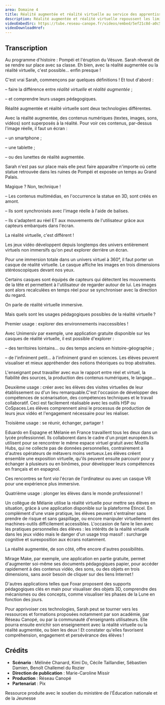 ```yaml
---
area: Domaine 4
title: Réalité augmentée et réalité virtuelle au service des apprentissages
description: Réalité augmentée et réalité virtuelle repoussent les limites de la classe. Mais quelle différence entre virtuelle et augmentée ? Et quels intérêts pédagogiques pour ces nouvelles technologies ?
videoEmbedSrc: https://tube.reseau-canope.fr/videos/embed/5ef21c8d-a0c5-48c7-a68b-fd8dc2d9dda3
videoDownloadHref:
---
```


## Transcription

Au programme d'histoire : Pompéi et l'éruption du Vésuve. Sarah rêverait de se rendre sur place avec sa classe. Eh bien, avec la réalité augmentée ou la réalité virtuelle, c'est possible... enfin presque !

C'est vrai Sarah, commençons par quelques définitions ! Et tout d'abord :

– faire la différence entre _réalité virtuelle_ et _réalité augmentée_ ;

– et comprendre leurs usages pédagogiques.

Réalité augmentée et réalité virtuelle sont deux technologies différentes.

Avec la réalité augmentée, des contenus numériques (textes, images, sons, vidéos) sont superposés à la réalité. Pour voir ces contenus, par-dessus l'image réelle, il faut un écran :

– un smartphone ;

– une tablette ;

– ou des lunettes de réalité augmentée.

Sarah n'est pas sur place mais elle peut faire apparaître n'importe où cette statue retrouvée dans les ruines de Pompéi et exposée un temps au Grand Palais.

Magique ? Non, technique !

– Les contenus multimédias, en l'occurrence la statue en 3D, sont créés en amont.

– Ils sont synchronisés avec l'image réelle à l'aide de balises.

– Ils s'adaptent au réel ET aux mouvements de l'utilisateur grâce aux capteurs embarqués dans l'écran.

La réalité virtuelle, c'est différent !

Les jeux vidéo développent depuis longtemps des univers entièrement virtuels non immersifs qu'on peut explorer derrière un écran.

Pour une immersion totale dans un univers virtuel à 360°, il faut porter un casque de réalité virtuelle. Le casque affiche les images en trois dimensions stéréoscopiques devant nos yeux.

Certains casques sont équipés de capteurs qui détectent les mouvements de la tête et permettent à l'utilisateur de regarder autour de lui. Les images sont alors recalculées en temps réel pour se synchroniser avec la direction du regard.

On parle de réalité virtuelle immersive.

Mais quels sont les usages pédagogiques possibles de la réalité virtuelle ?

Premier usage : explorer des environnements inaccessibles !

Avec Unimersiv par exemple, une application gratuite disponible sur les casques de réalité virtuelle, il est possible d'explorer :

– des territoires lointains... ou des temps anciens en histoire-géographie ;

– de l'infiniment petit… à l'infiniment grand en sciences. Les élèves peuvent visualiser et mieux appréhender des notions théoriques ou trop abstraites.

L'enseignant peut travailler avec eux le rapport entre réel et virtuel, la fiabilité des sources, la production des contenus numériques, le langage...

Deuxième usage : créer avec les élèves des visites virtuelles de leur établissement ou d'un lieu remarquable.C'est l'occasion de développer des compétences de scénarisation, des compétences techniques et le travail collaboratif. Ceci est facilement réalisable avec les outils H5P ou CoSpaces.Les élèves comprennent ainsi le processus de production de leurs jeux vidéo et l'engagement nécessaire pour les réaliser.

Troisième usage : se réunir, échanger, partager !

Eduardo en Espagne et Mélanie en France travaillent tous les deux dans un lycée professionnel. Ils collaborent dans le cadre d'un projet européen.Ils utilisent pour se rencontrer le même espace virtuel gratuit avec Mozilla Hubs, qui ne collecte pas de données personnelles, contrairement à d'autres opérateurs de métavers moins vertueux.Les élèves créent ensemble une exposition virtuelle, qu'ils peuvent ensuite parcourir pour y échanger à plusieurs ou en binômes, pour développer leurs compétences en français et en espagnol.

Ces rencontres se font _via_ l'écran de l'ordinateur ou avec un casque VR pour une expérience plus immersive.

Quatrième usage : plonger les élèves dans le monde professionnel !

Un collègue de Mélanie utilise la réalité virtuelle pour mettre ses élèves en situation, grâce à une application disponible sur la plateforme Étincel. En complément d'une vraie pratique, les élèves peuvent s'entraîner sans prendre de risque et sans gaspillage, ou encore manipuler virtuellement des machines-outils difficilement accessibles. L'occasion de faire le lien avec les pratiques personnelles des élèves : les intérêts de la réalité virtuelle dans les jeux vidéo mais le danger d'un usage trop massif : surcharge cognitive et surexposition aux écrans notamment.

La réalité augmentée, de son côté, offre encore d'autres possibilités.

Mirage Make, par exemple, une application en partie gratuite, permet d'augmenter soi-même ses documents pédagogiques papier, pour accéder rapidement à des contenus vidéo, des sons, ou des objets en trois dimensions, sans avoir besoin de cliquer sur des liens Internet !

D'autres applications telles que Foxar proposent des supports pédagogiques clés en main pour visualiser des objets 3D, comprendre des mécanismes ou des concepts, comme visualiser les phases de la Lune en fonction des jours.

Pour apprivoiser ces technologies, Sarah peut se tourner vers les ressources et formations proposées notamment par son académie, par Réseau Canopé, ou par la communauté d'enseignants utilisateurs. Elle pourra ensuite enrichir son enseignement avec la réalité virtuelle ou la réalité augmentée, ou bien les deux ! Et constater qu'elles favorisent compréhension, engagement et persévérance des élèves !

## Crédits

- **Scénario** : Mélinée Chanard, Kimi Do, Cécile Taillandier, Sébastien Damien,
 Benoît Challemel du Rozier
- **Direction de publication** : Marie-Caroline Missir
- **Production** : Réseau Canopé
- **Partenariat** : Pix

Ressource produite avec le soutien du ministère de l'Éducation nationale et de la Jeunesse
